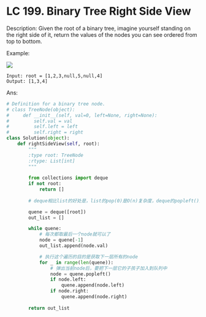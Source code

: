 # LC 199. Binary Tree Right Side View

Description:
Given the root of a binary tree, imagine yourself standing on the right side of it, return the values of the nodes you can see ordered from top to bottom.

Example:

<img src = "https://assets.leetcode.com/uploads/2021/02/14/tree.jpg">

```
Input: root = [1,2,3,null,5,null,4]
Output: [1,3,4]
```

Ans:
```py
# Definition for a binary tree node.
# class TreeNode(object):
#     def __init__(self, val=0, left=None, right=None):
#         self.val = val
#         self.left = left
#         self.right = right
class Solution(object):
    def rightSideView(self, root):
        """
        :type root: TreeNode
        :rtype: List[int]
        """
        
        from collections import deque
        if not root:
            return []
        
        # deque相比list的好处是，list的pop(0)是O(n)复杂度，deque的popleft()是O(1)复杂度

        quene = deque([root])
        out_list = []

        while quene:
            # 每次都取最后一个node就可以了
            node = quene[-1]
            out_list.append(node.val)

            # 执行这个遍历的目的是获取下一层所有的node
            for _ in range(len(quene)):
                # 弹出当前node后，要把下一层它的子孩子加入到队列中
                node = quene.popleft()
                if node.left:
                    quene.append(node.left)
                if node.right:
                    quene.append(node.right)
        
        return out_list
```
